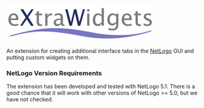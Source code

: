 ![eXtraWidgets](doc/eXtraWidgets.png)

An extension for creating additional interface tabs in the [NetLogo](https://github.com/NetLogo/NetLogo) GUI and putting custom widgets on them.


### NetLogo Version Requirements

The extension has been developed and tested with NetLogo 5.1. There is a good chance that it will work with other versions of NetLogo >= 5.0, but we have not checked.
